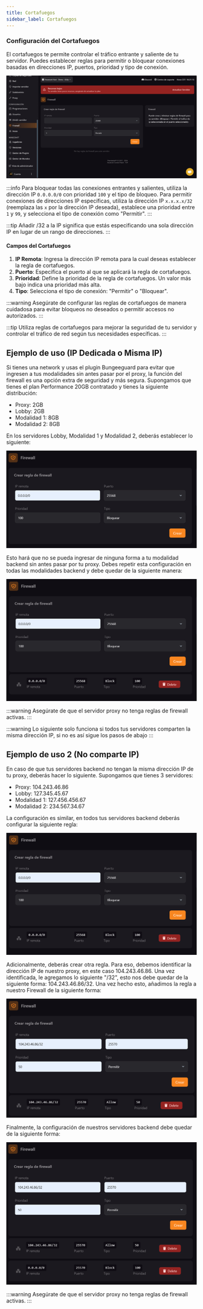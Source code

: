 ```yaml
---
title: Cortafuegos
sidebar_label: Cortafuegos
--- 
```


### Configuración del Cortafuegos

El cortafuegos te permite controlar el tráfico entrante y saliente de tu servidor. Puedes establecer reglas para permitir o bloquear conexiones basadas en direcciones IP, puertos, prioridad y tipo de conexión.

![Cortafuegos](../../static/tcp/firewall/firewall.png)

:::info
Para bloquear todas las conexiones entrantes y salientes, utiliza la dirección IP `0.0.0.0/0` con prioridad `100` y el tipo de bloqueo.
Para permitir conexiones de direcciones IP específicas, utiliza la dirección IP `x.x.x.x/32` (reemplaza las `x` por la dirección IP deseada), establece una prioridad entre `1` y `99`, y selecciona el tipo de conexión como "Permitir".
:::

:::tip
Añadir /32 a la IP significa que estás especificando una sola dirección IP en lugar de un rango de direcciones.
:::

#### Campos del Cortafuegos

1. **IP Remota**: Ingresa la dirección IP remota para la cual deseas establecer la regla de cortafuegos.
2. **Puerto**: Especifica el puerto al que se aplicará la regla de cortafuegos.
3. **Prioridad**: Define la prioridad de la regla de cortafuegos. Un valor más bajo indica una prioridad más alta.
4. **Tipo**: Selecciona el tipo de conexión: "Permitir" o "Bloquear".

:::warning
Asegúrate de configurar las reglas de cortafuegos de manera cuidadosa para evitar bloqueos no deseados o permitir accesos no autorizados.
:::

:::tip
Utiliza reglas de cortafuegos para mejorar la seguridad de tu servidor y controlar el tráfico de red según tus necesidades específicas.
:::

## Ejemplo de uso (IP Dedicada o Misma IP)

Si tienes una network y usas el plugin Bungeeguard para evitar que ingresen a tus modalidades sin antes pasar por el proxy, la función del firewall es una opción extra de seguridad y más segura. Supongamos que tienes el plan Performance 20GB contratado y tienes la siguiente distribución:

- Proxy: 2GB
- Lobby: 2GB
- Modalidad 1: 8GB
- Modalidad 2: 8GB

En los servidores Lobby, Modalidad 1 y Modalidad 2, deberás establecer lo siguiente:

![Ejemplo de Configuración](../../static/tcp/firewall/firewall2.png)

Esto hará que no se pueda ingresar de ninguna forma a tu modalidad backend sin antes pasar por tu proxy. Debes repetir esta configuración en todas las modalidades backend y debe quedar de la siguiente manera:

![Configuración Repetida](../../static/tcp/firewall/firewall3.png)

:::warning
Asegúrate de que el servidor proxy no tenga reglas de firewall activas.
:::

:::warning
Lo siguiente solo funciona si todos tus servidores comparten la misma dirección IP, si no es así sigue los pasos de abajo
:::

## Ejemplo de uso 2 (No comparte IP)

En caso de que tus servidores backend no tengan la misma dirección IP de tu proxy, deberás hacer lo siguiente. Supongamos que tienes 3 servidores:

- Proxy: 104.243.46.86
- Lobby: 127.345.45.67
- Modalidad 1: 127.456.456.67
- Modalidad 2: 234.567.34.67

La configuración es similar, en todos tus servidores backend deberás configurar la siguiente regla:

![Configuración Repetida](../../static/tcp/firewall/firewall3.png)

Adicionalmente, deberás crear otra regla. Para eso, debemos identificar la dirección IP de nuestro proxy, en este caso 104.243.46.86. Una vez identificada, le agregamos lo siguiente "/32", esto nos debe quedar de la siguiente forma: 104.243.46.86/32. Una vez hecho esto, añadimos la regla a nuestro Firewall de la siguiente forma:

![Configuración Repetida](../../static/tcp/firewall/firewall4.png)

Finalmente, la configuración de nuestros servidores backend debe quedar de la siguiente forma:

![Configuración Repetida](../../static/tcp/firewall/firewall5.png)

:::warning
Asegúrate de que el servidor proxy no tenga reglas de firewall activas.
:::